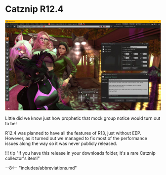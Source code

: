 # Catznip R12.4

![Catznip_R12_4](./r12_4/Catznip_R12_4.jpg)

Little did we know just how prophetic that mock group notice would turn out to be!

R12.4 was planned to have all the features of R13, just without EEP. However, as it turned out we managed to fix most of the performance issues along the way so it was never publicly released.

!!! tip "If you have this release in your downloads folder, it's a rare Catznip collector's item!"

--8<-- "includes/abbreviations.md"
